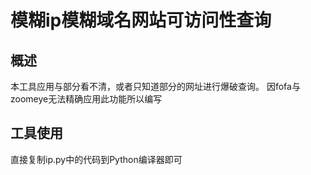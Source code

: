 # 模糊ip模糊域名网站可访问性查询
## 概述
本工具应用与部分看不清，或者只知道部分的网址进行爆破查询。
因fofa与zoomeye无法精确应用此功能所以编写

## 工具使用

直接复制ip.py中的代码到Python编译器即可
